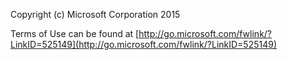 Copyright (c) Microsoft Corporation 2015

Terms of Use can be found at [http://go.microsoft.com/fwlink/?LinkID=525149](http://go.microsoft.com/fwlink/?LinkID=525149)